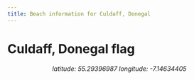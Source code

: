 ```yaml
---
title: Beach information for Culdaff, Donegal
---
```

# Culdaff, Donegal <span class="material-icons blue-flag">flag</span>

<div align="center"><i>latitude: 55.29396987 longitude: -7.14634405</i></div>